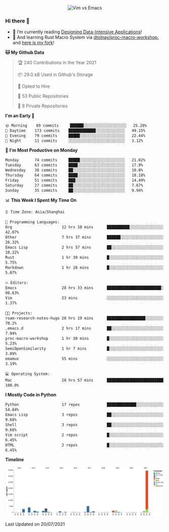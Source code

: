 <p align="center">
    <img src="https://gist.githubusercontent.com/coldnight/e696baffb094e71c96cb302118878eae/raw/40ea5053a6f66cc65f90f437e4173497da225958/banner.gif" alt="Vim vs Emacs" />
</p>

### Hi there 👋

- 📖 I’m currently reading [Designing Data-Intensive Applications](https://www.oreilly.com/library/view/designing-data-intensive-applications/9781491903063/)!
- 🌱 And learning Rust Macro System via [dtolnay/proc-macro-workshop](https://github.com/dtolnay/proc-macro-workshop), and [here is my fork](https://github.com/coldnight/proc-macro-workshop)!

<!--START_SECTION:waka-->
**🐱 My Github Data** 

> 🏆 240 Contributions in the Year 2021
 > 
> 📦 29.0 kB Used in Github's Storage 
 > 
> 💼 Opted to Hire
 > 
> 📜 53 Public Repositories 
 > 
> 🔑 8 Private Repositories  
 > 
**I'm an Early 🐤** 

```text
🌞 Morning    89 commits     ██████░░░░░░░░░░░░░░░░░░░   25.28% 
🌆 Daytime    173 commits    ████████████░░░░░░░░░░░░░   49.15% 
🌃 Evening    79 commits     █████░░░░░░░░░░░░░░░░░░░░   22.44% 
🌙 Night      11 commits     ░░░░░░░░░░░░░░░░░░░░░░░░░   3.12%

```
📅 **I'm Most Productive on Monday** 

```text
Monday       74 commits     █████░░░░░░░░░░░░░░░░░░░░   21.02% 
Tuesday      63 commits     ████░░░░░░░░░░░░░░░░░░░░░   17.9% 
Wednesday    38 commits     ██░░░░░░░░░░░░░░░░░░░░░░░   10.8% 
Thursday     64 commits     ████░░░░░░░░░░░░░░░░░░░░░   18.18% 
Friday       51 commits     ███░░░░░░░░░░░░░░░░░░░░░░   14.49% 
Saturday     27 commits     ██░░░░░░░░░░░░░░░░░░░░░░░   7.67% 
Sunday       35 commits     ██░░░░░░░░░░░░░░░░░░░░░░░   9.94%

```


📊 **This Week I Spent My Time On** 

```text
⌚︎ Time Zone: Asia/Shanghai

💬 Programming Languages: 
Org                      12 hrs 10 mins      ██████████░░░░░░░░░░░░░░░   42.07% 
Other                    7 hrs 37 mins       ██████░░░░░░░░░░░░░░░░░░░   26.32% 
Emacs Lisp               2 hrs 57 mins       ██░░░░░░░░░░░░░░░░░░░░░░░   10.22% 
Rust                     1 hr 39 mins        █░░░░░░░░░░░░░░░░░░░░░░░░   5.75% 
Markdown                 1 hr 28 mins        █░░░░░░░░░░░░░░░░░░░░░░░░   5.07%

🔥 Editors: 
Emacs                    28 hrs 33 mins      ████████████████████████░   98.63% 
Vim                      23 mins             ░░░░░░░░░░░░░░░░░░░░░░░░░   1.37%

🐱‍💻 Projects: 
roam-research-notes-hugo 20 hrs 19 mins      █████████████████░░░░░░░░   70.2% 
.emacs.d                 2 hrs 17 mins       ██░░░░░░░░░░░░░░░░░░░░░░░   7.94% 
proc-macro-workshop      1 hr 30 mins        █░░░░░░░░░░░░░░░░░░░░░░░░   5.23% 
SemiOpenSimilarity       1 hr 7 mins         █░░░░░░░░░░░░░░░░░░░░░░░░   3.89% 
emamux                   55 mins             ░░░░░░░░░░░░░░░░░░░░░░░░░   3.19%

💻 Operating System: 
Mac                      28 hrs 57 mins      █████████████████████████   100.0%

```

**I Mostly Code in Python** 

```text
Python                   17 repos            █████████████░░░░░░░░░░░░   54.84% 
Emacs Lisp               3 repos             ██░░░░░░░░░░░░░░░░░░░░░░░   9.68% 
Shell                    3 repos             ██░░░░░░░░░░░░░░░░░░░░░░░   9.68% 
Vim script               2 repos             █░░░░░░░░░░░░░░░░░░░░░░░░   6.45% 
HTML                     2 repos             █░░░░░░░░░░░░░░░░░░░░░░░░   6.45%

```


**Timeline**

![Chart not found](https://raw.githubusercontent.com/coldnight/coldnight/master/charts/bar_graph.png) 


 Last Updated on 20/07/2021
<!--END_SECTION:waka-->
